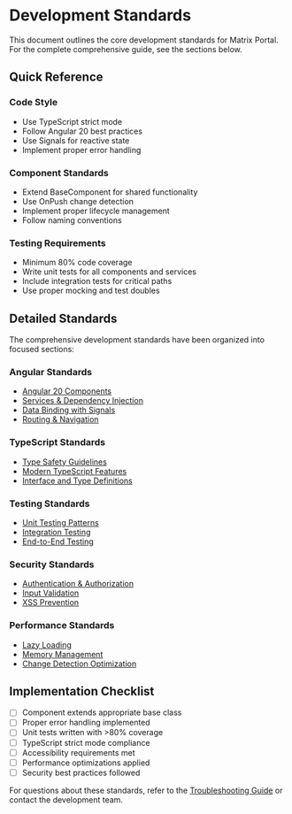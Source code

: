 ﻿# Development Standards

This document outlines the core development standards for Matrix Portal. For the complete comprehensive guide, see the sections below.

## Quick Reference

### Code Style
- Use TypeScript strict mode
- Follow Angular 20 best practices
- Use Signals for reactive state
- Implement proper error handling

### Component Standards
- Extend BaseComponent for shared functionality
- Use OnPush change detection
- Implement proper lifecycle management
- Follow naming conventions

### Testing Requirements
- Minimum 80% code coverage
- Write unit tests for all components and services
- Include integration tests for critical paths
- Use proper mocking and test doubles

## Detailed Standards

The comprehensive development standards have been organized into focused sections:

### Angular Standards
- [Angular 20 Components](angular-standards.md#components)
- [Services & Dependency Injection](angular-standards.md#services)
- [Data Binding with Signals](angular-standards.md#data-binding)
- [Routing & Navigation](angular-standards.md#routing)

### TypeScript Standards
- [Type Safety Guidelines](typescript-standards.md#type-safety)
- [Modern TypeScript Features](typescript-standards.md#modern-features)
- [Interface and Type Definitions](typescript-standards.md#interfaces)

### Testing Standards
- [Unit Testing Patterns](testing-standards.md#unit-testing)
- [Integration Testing](testing-standards.md#integration-testing)
- [End-to-End Testing](testing-standards.md#e2e-testing)

### Security Standards
- [Authentication & Authorization](security-standards.md#auth)
- [Input Validation](security-standards.md#validation)
- [XSS Prevention](security-standards.md#xss-prevention)

### Performance Standards
- [Lazy Loading](performance-standards.md#lazy-loading)
- [Memory Management](performance-standards.md#memory-management)
- [Change Detection Optimization](performance-standards.md#change-detection)

## Implementation Checklist

- [ ] Component extends appropriate base class
- [ ] Proper error handling implemented
- [ ] Unit tests written with >80% coverage
- [ ] TypeScript strict mode compliance
- [ ] Accessibility requirements met
- [ ] Performance optimizations applied
- [ ] Security best practices followed

For questions about these standards, refer to the [Troubleshooting Guide](../maintenance/troubleshooting.md) or contact the development team.

